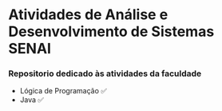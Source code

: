 # Atividades de Análise e Desenvolvimento de Sistemas SENAI

### Repositorio dedicado às atividades da faculdade

- Lógica de Programação ✅
- Java ✅
